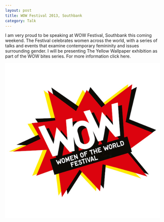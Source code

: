 ```yaml
---
layout: post
title: WOW Festival 2013, Southbank
category: Talk
---
```


I am very proud to be speaking at WOW Festival, Southbank this coming weekend. The Festival celebrates women across the world, with a series of talks and events that examine contemporary femininity and issues surrounding gender. I will be presenting The Yellow Wallpaper exhibition as part of the WOW bites series. For more information click here.

![03-07-13](/assets/img/03-07-13.jpg)
